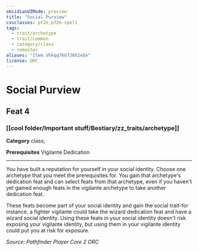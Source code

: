 ```yaml
---
obsidianUIMode: preview
title: "Social Purview"
cssclasses: pf2e,pf2e-spell
tags:
  - trait/archetype
  - trait/common
  - category/class
  - remaster
aliases: "Item.Vhkqq7KG7J6h2eEe"
license: ORC
---
```

# Social Purview
## Feat 4
### [[cool folder/Important stuff/Bestiary/zz_traits/archetype]]

**Category** class; 



**Prerequisites** Vigilante Dedication
* * *
You have built a reputation for yourself in your social identity. Choose one archetype that you meet the prerequisites for. You gain that archetype's dedication feat and can select feats from that archetype, even if you haven't yet gained enough feats in the vigilante archetype to take another dedication feat.

These feats become part of your social identity and gain the social trait-for instance, a fighter vigilante could take the wizard dedication feat and have a wizard social identity. Using these feats in your social identity doesn't risk exposing your vigilante identity, but using them in your vigilante identity could put you at risk for exposure.

*Source: Pathfinder Player Core 2*
*ORC*